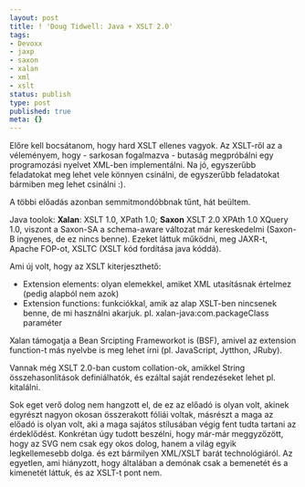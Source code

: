 ```yaml
---
layout: post
title: ! 'Doug Tidwell: Java + XSLT 2.0'
tags:
- Devoxx
- jaxp
- saxon
- xalan
- xml
- xslt
status: publish
type: post
published: true
meta: {}
---
```

Előre kell bocsátanom, hogy hard XSLT ellenes vagyok. Az XSLT-ről az a
véleményem, hogy - sarkosan fogalmazva - butaság megpróbálni egy programozási
nyelvet XML-ben implementálni. Na jó, egyszerűbb feladatokat meg lehet vele
könnyen csinálni, de egyszerűbb feladatokat bármiben meg lehet csinálni :).

A többi előadás azonban semmitmondóbbnak tűnt, hát beültem.

  
Java toolok: **Xalan**: XSLT 1.0, XPath 1.0; **Saxon** XSLT 2.0 XPAth 1.0
XQuery 1.0, viszont a Saxon-SA a schema-aware változat már kereskedelmi
(Saxon-B ingyenes, de ez nincs benne). Ezeket láttuk működni, meg JAXR-t,
Apache FOP-ot, XSLTC (XSLT kód fordítása java kóddá).

  
Ami új volt, hogy az XSLT kiterjeszthető:

  * Extension elements: olyan elemekkel, amiket XML utasításnak értelmez (pedig alapból nem azok)
  * Extension functions: funkciókkal, amik az alap XSLT-ben nincsenek benne, de mi használni akarjuk. pl. xalan-java:com.packageClass paraméter  

Xalan támogatja a Bean Srcipting Frameworkot is (BSF), amivel az extension
function-t más nyelvbe is meg lehet írni (pl. JavaScript, Jytthon, JRuby).

  
Vannak még XSLT 2.0-ban custom collation-ok, amikkel String összehasonlítások
definiálhatók, és ezáltal saját rendezéseket lehet pl. kitalálni.

  
Sok eget verő dolog nem hangzott el, de ez az előadó is olyan volt, akinek
egyrészt nagyon okosan összerakott fóliái voltak, másrészt a maga az előadó is
olyan volt, aki a maga sajátos stílusában végig fent tudta tartani az
érdeklődést. Konkrétan úgy tudott beszélni, hogy már-már meggyzőzött, hogy az
SVG nem csak egy okos dolog, hanem a világ egyik legkellemesebb dolga. és ezt
bármilyen XML/XSLT barát technológiáról. Az egyetlen, ami hiányzott, hogy
általában a demónak csak a bemenetét és a kimenetét láttuk, és az XSLT-t pont
nem.

